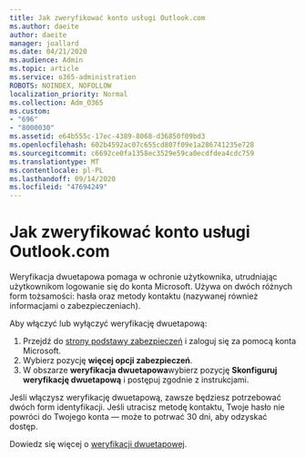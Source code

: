 ```yaml
---
title: Jak zweryfikować konto usługi Outlook.com
ms.author: daeite
author: daeite
manager: joallard
ms.date: 04/21/2020
ms.audience: Admin
ms.topic: article
ms.service: o365-administration
ROBOTS: NOINDEX, NOFOLLOW
localization_priority: Normal
ms.collection: Adm_O365
ms.custom:
- "696"
- "8000030"
ms.assetid: e64b555c-17ec-4389-8068-d36850f09bd3
ms.openlocfilehash: 602b4592ac07c655cd807f09e1a286741235e728
ms.sourcegitcommit: c6692ce0fa1358ec3529e59ca0ecdfdea4cdc759
ms.translationtype: MT
ms.contentlocale: pl-PL
ms.lasthandoff: 09/14/2020
ms.locfileid: "47694249"
---
```

# <a name="how-to-verify-your-outlookcom-account"></a>Jak zweryfikować konto usługi Outlook.com

Weryfikacja dwuetapowa pomaga w ochronie użytkownika, utrudniając użytkownikom logowanie się do konta Microsoft. Używa on dwóch różnych form tożsamości: hasła oraz metody kontaktu (nazywanej również informacjami o zabezpieczeniach).
  
Aby włączyć lub wyłączyć weryfikację dwuetapową:
  
1. Przejdź do [strony podstawy zabezpieczeń](https://go.microsoft.com/fwlink/?linkid=842325) i zaloguj się za pomocą konta Microsoft.
2. Wybierz pozycję **więcej opcji zabezpieczeń**.
3. W obszarze **weryfikacja dwuetapowa**wybierz pozycję **Skonfiguruj weryfikację dwuetapową** i postępuj zgodnie z instrukcjami.

Jeśli włączysz weryfikację dwuetapową, zawsze będziesz potrzebować dwóch form identyfikacji. Jeśli utracisz metodę kontaktu, Twoje hasło nie powróci do Twojego konta — może to potrwać 30 dni, aby odzyskać dostęp.
  
Dowiedz się więcej o [weryfikacji dwuetapowej](https://go.microsoft.com/fwlink/?linkid=872270).
  